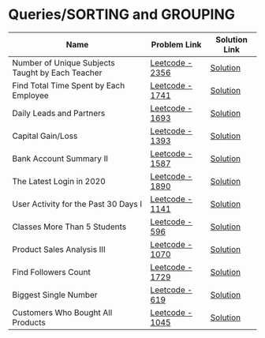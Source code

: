 # Queries/SORTING and GROUPING


| Name       | Problem Link                       | Solution Link                     |
|--------------------|------------------------------------|-----------------------------------|
| Number of Unique Subjects Taught by Each Teacher         | [Leetcode - 2356](https://leetcode.com/problems/number-of-unique-subjects-taught-by-each-teacher/description/)                | [Solution](https://github.com/moinhameed27/Database/blob/main/Queries/SORTING%20and%20GROUPING/Number%20of%20Unique%20Subjects%20Taught%20by%20Each%20Teacher.sql)              |
| Find Total Time Spent by Each Employee         | [Leetcode - 1741](https://leetcode.com/problems/find-total-time-spent-by-each-employee/description/)                | [Solution](https://github.com/moinhameed27/Database/blob/main/Queries/SORTING%20and%20GROUPING/Find%20Total%20Time%20Spent%20by%20Each%20Employee.sql)              |
| Daily Leads and Partners         | [Leetcode - 1693](https://leetcode.com/problems/daily-leads-and-partners/description/)                | [Solution](https://github.com/moinhameed27/Database/blob/main/Queries/SORTING%20and%20GROUPING/Daily%20Leads%20and%20Partners.sql)              |
| Capital Gain/Loss         | [Leetcode - 1393](https://leetcode.com/problems/capital-gainloss/description/)                | [Solution](https://github.com/moinhameed27/Database/blob/main/Queries/SORTING%20and%20GROUPING/Capital%20Gain%20Loss.sql)              |
| Bank Account Summary II         | [Leetcode - 1587](https://leetcode.com/problems/bank-account-summary-ii/description/)                | [Solution](https://github.com/moinhameed27/Database/blob/main/Queries/SORTING%20and%20GROUPING/Bank%20Account%20Summary%20II.sql)              |
| The Latest Login in 2020         | [Leetcode - 1890](https://leetcode.com/problems/the-latest-login-in-2020/)                | [Solution](https://github.com/moinhameed27/Database/blob/main/Queries/SORTING%20and%20GROUPING/The%20Latest%20Login%20in%202020.sql)              |
| User Activity for the Past 30 Days I         | [Leetcode - 1141](https://leetcode.com/problems/user-activity-for-the-past-30-days-i/description/)                | [Solution](https://github.com/moinhameed27/Database/blob/main/Queries/SORTING%20and%20GROUPING/User%20Activity%20for%20the%20Past%2030%20Days%20I.sql)              |
| Classes More Than 5 Students         | [Leetcode - 596](https://leetcode.com/problems/classes-more-than-5-students/description/)                | [Solution](https://github.com/moinhameed27/Database/blob/main/Queries/SORTING%20and%20GROUPING/Classes%20More%20Than%205%20Students.sql)              |
| Product Sales Analysis III         | [Leetcode - 1070](https://leetcode.com/problems/product-sales-analysis-iii/description/)                | [Solution](https://github.com/moinhameed27/Database/blob/main/Queries/SORTING%20and%20GROUPING/Product%20Sales%20Analysis%20III.sql)              |
| Find Followers Count         | [Leetcode - 1729](https://leetcode.com/problems/find-followers-count/description/)                | [Solution](https://github.com/moinhameed27/Database/blob/main/Queries/SORTING%20and%20GROUPING/Find%20Followers%20Count.sql)              |
| Biggest Single Number         | [Leetcode - 619](https://leetcode.com/problems/biggest-single-number/description/)                | [Solution](https://github.com/moinhameed27/Database/blob/main/Queries/SORTING%20and%20GROUPING/Biggest%20Single%20Number.sql)              |
| Customers Who Bought All Products         | [Leetcode - 1045](https://leetcode.com/problems/customers-who-bought-all-products/description/)                | [Solution](https://github.com/moinhameed27/Database/blob/main/Queries/SORTING%20and%20GROUPING/Customers%20Who%20Bought%20All%20Products.sql)              | 
